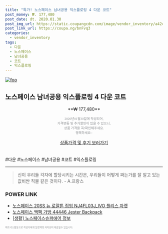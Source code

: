 ```yaml
--- 
title: "특가! 노스페이스 남녀공용 익스플로링 4 다운 코트" 
post_money: ₩. 177,480 
post_date: dt. 2020.01.30 
post_img_url: https://static.coupangcdn.com/image/vendor_inventory/a42c/8d4643d1703b022de09a014c8e52f0af448f853947dcd8451e8f9e499133.jpg 
post_link_url: https://coupa.ng/bnFvq3 
categories: 
  - vendor_inventory 
tags: 
  - 다운 
  - 노스페이스 
  - 남녀공용 
  - 코트 
  - 익스플로링 
--- 
```

[![foo](https://static.coupangcdn.com/image/vendor_inventory/a42c/8d4643d1703b022de09a014c8e52f0af448f853947dcd8451e8f9e499133.jpg)](https://coupa.ng/bnFvq3) 

## 노스페이스 남녀공용 익스플로링 4 다운 코트 
<p style="text-align: center;">**₩ 177,480**</p> 
<p style="text-align: center;"><span style="color: #898c8f; font-family: Georgia,Times,serif; font-size: 0.75em;">2020년01월30일에 작성되어, <br>가격변동 및 추가할인이 있을 수 있으니,<br> 상품 가격을 꼭!확인해주세요.<br>행복하세요~</span> 
</p>	 
<div markdown="0" style="text-align: center;"><a href="https://coupa.ng/bnFvq3" class="btn btn--success">상품가격 및 후기 보러가기</a></div> 
<br><br> 
  #다운 #노스페이스 #남녀공용 #코트 #익스플로링 
<hr> 

> 신이 우리들 각자에 할당시키는 시간은, 우리들이 어떻게 짜는가를 잘 알고 있는 값비싼 직물 같은 것이다. - A.프랑스 


### POWER LINK

* <a href="https://blog.naver.com/fasyy4321/221783162796" target="_blank">노스페이스 20SS 뉴 로얄톤 집업 NJ4FL03J_IVO 플리스 자켓</a>
* <a href="https://blog.naver.com/santokki14/221786638252" target="_blank">노스페이스 백팩 가방 44446 Jester Backpack</a>
* <a href="https://blog.naver.com/sakai111/221768894728" target="_blank"> [생활] 노스페이스슈퍼에어 정보 </a>

<span style="color: #898c8f; font-family: Georgia,Times,serif; font-size: 0.55em;">파트너스활동으로 작성자에게 일정액의 커미션이 제공될수 있습니다.</span> 
